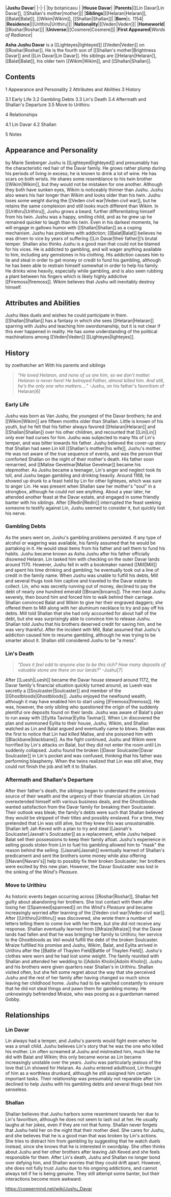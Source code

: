 |**Jushu Davar**|
|-|-|
|by  botanicaxu |
|**House Davar**|
|**Parents**|[[Lin Davar\|Lin Davar]], [[Shallan's mother\|mother]]|
|**Siblings**|[[Helaran\|Helaran]], [[Balat\|Balat]], [[Wikim\|Wikim]], [[Shallan\|Shallan]]|
|**Born**|c. 1154|
|**Residence**|[[Urithiru\|Urithiru]]|
|**Nationality**|[[Veden\|Veden]]|
|**Homeworld**|[[Roshar\|Roshar]]|
|**Universe**|[[Cosmere\|Cosmere]]|
|**First Appeared**|*Words of Radiance*|

**Asha Jushu Davar** is a [[Lighteyes\|lighteyed]] [[Veden\|Veden]] on [[Roshar\|Roshar]]. He is the fourth son of [[Shallan's mother\|Brightness Davar]] and [[Lin Davar\|Lin Davar]]. His siblings are [[Helaran\|Helaran]], [[Balat\|Balat]], his older twin [[Wikim\|Wikim]], and [[Shallan\|Shallan]].

## Contents

1 Appearance and Personality
2 Attributes and Abilities
3 History

3.1 Early Life
3.2 Gambling Debts
3.3 Lin's Death
3.4 Aftermath and Shallan's Departure
3.5 Move to Urithiru


4 Relationships

4.1 Lin Davar
4.2 Shallan


5 Notes


## Appearance and Personality
 by  Marie Seeberger 
Jushu is [[Lighteyed\|lighteyed]] and presumably has the characteristic red hair of the Davar family. He grows rather plump during his periods of living in excess; he is known to drink a lot of wine. He has scars on both wrists.
He shares some resemblance to his twin brother [[Wikim\|Wikim]], but they would not be mistaken for one another. Although they both have sunken eyes, Wikim is noticeably thinner than Jushu. Jushu also wears his hair longer than Wikim and looks older than his twin. Jushu loses some weight during the [[Veden civil war\|Veden civil war]], but he retains the same complexion and still looks much different than Wikim. In [[Urithiru\|Urithiru]], Jushu grows a beard, further differentiating himself from his twin.
Jushu was a happy, smiling child, and as he grew up he remained quicker to laugh than his twin. Even in his darkest moments, he will engage in gallows humor with [[Shallan\|Shallan]] as a coping mechanism.
Jushu has problems with addiction; [[Balat\|Balat]] believes he was driven to vice by years of suffering [[Lin Davar\|their father]]’s brutal temper. Shallan also thinks Jushu is a good man that could not be blamed for his vices. He is addicted to gambling, and will wager anything available to him, including any gemstones in his clothing. His addiction causes him to lie and steal in order to get money or credit to fund his gambling, although he has been able to restrain himself somewhat in order to help his family. He drinks wine heavily, especially while gambling, and is also seen rubbing a plant between his fingers which is likely highly addictive [[Firemoss\|firemoss]]. Wikim believes that Jushu will inevitably destroy himself.

## Attributes and Abilities
Jushu likes duels and wishes he could participate in them. [[Shallan\|Shallan]] has a fantasy in which she sees [[Helaran\|Helaran]] sparring with Jushu and teaching him swordsmanship, but it is not clear if this ever happened in reality.
He has some understanding of the political machinations among [[Veden\|Veden]] [[Lighteyes\|lighteyes]].

## History
 by  zoethatcher art  With his parents and siblings
>“*He loved Helaran, and none of us are him, so we don’t matter. Helaran is never here! He betrayed Father, almost killed him. And still, he’s the only one who matters....*”
\-Jushu, on his father's favoritism of Helaran[6]


### Early Life
Jushu was born as Van Jushu, the youngest of the Davar brothers; he and [[Wikim\|Wikim]] are fifteen months older than Shallan. Little is known of his youth, but he felt that his father always favored [[Helaran\|Helaran]] and [[Shallan\|Shallan]] over his other children, and recounted that [[Lin\|Lin]] only ever had curses for him. Jushu was subjected to many fits of Lin's temper, and was bitter towards his father.
Jushu believed the cover-up story that Shallan had seen Lin kill [[Shallan's mother\|his wife]], Jushu's mother. He was not aware of the true sequence of events, and was the person that comforted Shallan on the night of their mother's death. His father soon remarried, and [[Malise Gevelmar\|Malise Gevelmar]] became his stepmother.
As Jushu became a teenager, Lin's anger and neglect took its toll, and Jushu began gambling and drinking heavily. Around 1168, he showed up drunk to a feast held by Lin for other lighteyes, which was sure to anger Lin. He was present when Shallan saw her mother's "soul" in a strongbox, although he could not see anything. About a year later, he attended another feast at the Davar estate, and engaged in some friendly banter with his siblings. After [[Redin\|Redin]] interrupted the feast seeking someone to testify against Lin, Jushu seemed to consider it, but quickly lost his nerve.

### Gambling Debts
As the years went on, Jushu's gambling problems persisted. If any type of alcohol or wagering was available, his family assumed that he would be partaking in it. He would steal items from his father and sell them to fund his habits.
Jushu became known as Asha Jushu after his father officially disowned Helaran. Lin tasked him with checking on the outer Davar lands around 1170. However, Jushu fell in with a bookmaker named [[Mill\|Mill]] and spent his time drinking and gambling; he eventually took out a line of credit in the family name. When Jushu was unable to fulfill his debts, Mill and several thugs took him captive and traveled to the Davar estate to collect. Lin, who was secretly running out of money, declined to pay the debt of nearly one hundred emerald [[Broam\|broams]]. The men beat Jushu severely, then bound him and forced him to walk behind their carriage. Shallan convinced Balat and Wikim to give her their engraved daggers; she offered them to Mill along with her aluminum necklace to try and pay off his debts. Mill told Shallan that she had only accounted for about half of the debt, but she was surprisingly able to convince him to release Jushu. Shallan told Jushu that his brothers deserved credit for saving him, and he was very thankful.
After the incident with Mill, Balat assumed that Jushu's addiction caused him to resume gambling, although he was trying to be smarter about it. Shallan still considered Jushu to be "a mess".

### Lin's Death
>“*Does it feel odd to anyone else to be this rich? How many deposits of valuable stone are there on our lands?*”
\-Jushu[7]


After [[Luesh\|Luesh]] became the Davar house steward around 1172, the Davar family's financial situation quickly turned around, as Luesh was secretly a [[Soulcaster\|Soulcaster]] and member of the [[Ghostbloods\|Ghostbloods]]. Jushu enjoyed the newfound wealth, although it may have enabled him to start using [[Firemoss\|firemoss]]. He was, however, the only sibling who questioned the origin of the suddenly plentiful ore deposits found on their lands.
Jushu was aware of Balat's plan to run away with [[Eylita Tavinar\|Eylita Tavinar]]. When Lin discovered the plan and summoned Eylita to their house, Jushu, Wikim, and Shallan watched as Lin and Balat argued and eventually came to blows. Shallan was the first to notice that Lin had killed Malise, and she poisoned him with [[Blackbane\|blackbane]]. As the fight continued, Jushu and Wikim were horrified by Lin's attacks on Balat, but they did not enter the room until Lin suddenly collapsed. Jushu found the broken [[Davar Soulcaster\|Davar Soulcaster]] in Lin's pocket and was confused, thinking that his father was performing blasphemy. When the twins realized that Lin was still alive, they could not finish the job and left it to Shallan.

### Aftermath and Shallan's Departure
After their father's death, the siblings began to understand the previous source of their wealth and the urgency of their financial situation. Lin had overextended himself with various business deals, and the Ghostbloods wanted satisfaction from the Davar family for breaking their Soulcaster. Their outlook was bleak; the family's debts were such that Shallan believed they would be stripped of their titles and possibly enslaved. For a time, they pretended that Lin was still alive, but they knew this was unsustainable.
Shallan left Jah Keved with a plan to try and steal [[Jasnah's Soulcaster\|Jasnah's Soulcaster]] as a replacement, while Jushu helped Balat sell their possessions to keep their family afloat. Jushu's experience in selling goods stolen from Lin to fuel his gambling allowed him to "mask" the reason behind the selling. [[Jasnah\|Jasnah]] eventually learned of Shallan's predicament and sent the brothers some money while also offering [[Navani\|Navani's]] help to possibly fix their broken Soulcaster; her brothers were excited by this new plan. However, the Davar Soulcaster was lost in the sinking of the *Wind's Pleasure*.

### Move to Urithiru
As historic events began occurring across [[Roshar\|Roshar]], Shallan felt guilty about abandoning her brothers. She lost contact with them after losing her [[Spanreed\|spanreed]] on the *Wind's Pleasure* and became increasingly worried after learning of the [[Veden civil war\|Veden civil war]]. After [[Urithiru\|Urithiru]] was discovered, she wrote them a number of letters telling them to come live with her there, but she did not receive any response. Shallan eventually learned from [[Mraize\|Mraize]] that the Davar lands had fallen and that he was bringing her family to Urithiru; her service to the Ghostbloods as Veil would fulfill the debt of the broken Soulcaster.
Mraize fulfilled his promise and Jushu, Wikim, Balat, and Eylita arrived in Urithiru after the [[Battle of Thaylen Field\|Battle of Thaylen Field]]. Jushu's clothes were worn and he had lost some weight. The family reunited with Shallan and attended her wedding to [[Adolin Kholin\|Adolin Kholin]].
Jushu and his brothers were given quarters near Shallan's in Urithiru. Shallan visited often, but she felt some regret about the way that she perceived Jushu and the rest of her family after having changed so much since leaving her childhood home. Jushu had to be watched constantly to ensure that he did not steal things and pawn them for gambling money. He unknowingly befriended Mraize, who was posing as a guardsman named Gobby.

## Relationships
### Lin Davar
Lin always had a temper, and Jushu's parents would fight even when he was a small child. Jushu believes Lin's story that he was the one who killed his mother. Lin often screamed at Jushu and mistreated him, much like he did with Balat and Wikim; this only became worse as Lin became increasingly unstable over the years. Jushu was particularly jealous of the love that Lin showed for Helaran. As Jushu entered adulthood, Lin thought of him as a worthless drunkard, although he still assigned him certain important tasks. Their relationship was presumably not reparable after Lin declined to help Jushu with his gambling debts and several thugs beat him senseless.

### Shallan
Shallan believes that Jushu harbors some resentment towards her due to Lin's favoritism, although he does not seem to lash out at her. He usually laughs at her jokes, even if they are not that funny. Shallan never forgets that Jushu held her on the night that their mother died. She cares for Jushu, and she believes that he is a good man that was broken by Lin's actions. She tries to distract him from gambling by suggesting that he watch duels instead, since she knows that he is interested in swordplay. She often thinks about Jushu and her other brothers after leaving Jah Keved and she feels responsible for them. After Lin's death, Jushu and Shallan no longer bond over defying him, and Shallan worries that they could drift apart. However, she does not fully trust Jushu due to his ongoing addictions, and cannot always tell if he is being genuine. They still attempt some banter, but their interactions become more awkward.



https://coppermind.net/wiki/Jushu_Davar